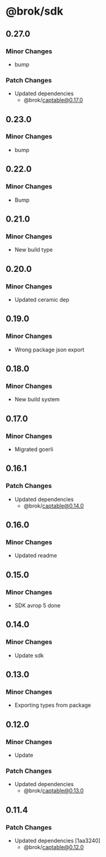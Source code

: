 # @brok/sdk

## 0.27.0

### Minor Changes

- bump

### Patch Changes

- Updated dependencies
  - @brok/captable@0.17.0

## 0.23.0

### Minor Changes

- bump

## 0.22.0

### Minor Changes

- Bump

## 0.21.0

### Minor Changes

- New build type

## 0.20.0

### Minor Changes

- Updated ceramic dep

## 0.19.0

### Minor Changes

- Wrong package json export

## 0.18.0

### Minor Changes

- New build system

## 0.17.0

### Minor Changes

- Migrated goerli

## 0.16.1

### Patch Changes

- Updated dependencies
  - @brok/captable@0.14.0

## 0.16.0

### Minor Changes

- Updated readme

## 0.15.0

### Minor Changes

- SDK avrop 5 done

## 0.14.0

### Minor Changes

- Update sdk

## 0.13.0

### Minor Changes

- Exporting types from package

## 0.12.0

### Minor Changes

- Update

### Patch Changes

- Updated dependencies
  - @brok/captable@0.13.0

## 0.11.4

### Patch Changes

- Updated dependencies [1aa3240]
  - @brok/captable@0.12.0
